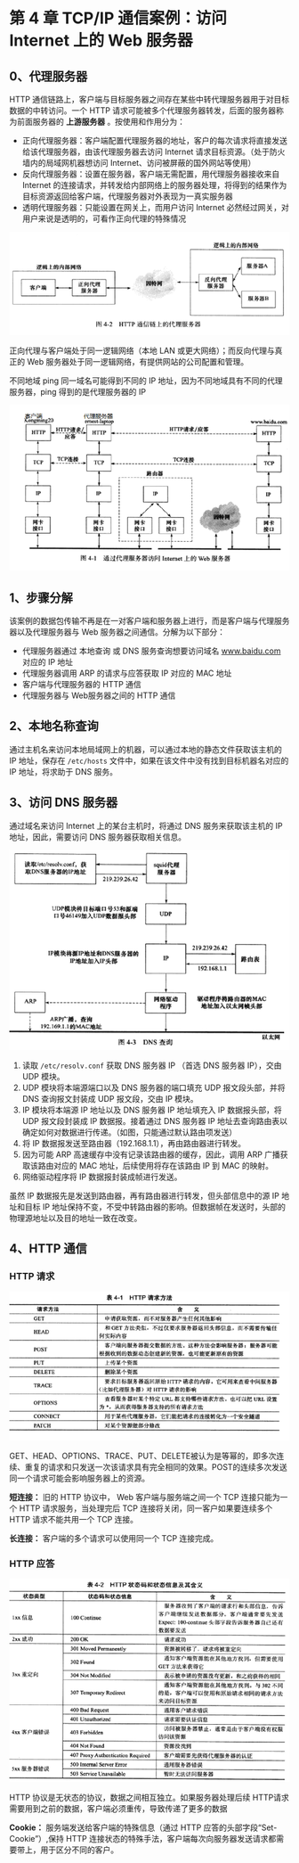 # 第 4 章 TCP/IP 通信案例：访问 Internet 上的 Web 服务器



## 0、代理服务器

HTTP 通信链路上，客户端与目标服务器之间存在某些中转代理服务器用于对目标数据的中转访问。一个 HTTP 请求可能被多个代理服务器转发，后面的服务器称为前面服务器的 **上游服务器** 。按使用和作用分为：

*  正向代理服务器：客户端配置代理服务器的地址，客户的每次请求将直接发送给该代理服务器，由该代理服务器去访问 Internet 请求目标资源。（处于防火墙内的局域网机器想访问 Internet、访问被屏蔽的国外网站等使用）
* 反向代理服务器：设置在服务器，客户端无需配置，用代理服务器接收来自 Internet 的连接请求，并转发给内部网络上的服务器处理，将得到的结果作为目标资源返回给客户端，代理服务器对外表现为一真实服务器
* 透明代理服务器：只能设置在网关上，而用户访问 Internet 必然经过网关，对用户来说是透明的，可看作正向代理的特殊情况

![](./Pic/4-2.png)

正向代理与客户端处于同一逻辑网络（本地 LAN 或更大网络）；而反向代理与真正的 Web 服务器处于同一逻辑网络，有提供网站的公司配置和管理。

不同地域 ping 同一域名可能得到不同的 IP 地址，因为不同地域具有不同的代理服务器，ping 得到的是代理服务器的 IP



![](./Pic/4-1.png)



## 1、步骤分解

该案例的数据包传输不再是在一对客户端和服务器上进行，而是客户端与代理服务器以及代理服务器与 Web 服务器之间通信。分解为以下部分：

* 代理服务器通过 本地查询 或 DNS 服务查询想要访问域名 www.baidu.com 对应的 IP 地址
* 代理服务器调用 ARP 的请求与应答获取 IP 对应的 MAC 地址
* 客户端与代理服务器的 HTTP 通信
* 代理服务器与 Web服务器之间的 HTTP 通信



## 2、本地名称查询

通过主机名来访问本地局域网上的机器，可以通过本地的静态文件获取该主机的 IP 地址，保存在 ``/etc/hosts`` 文件中，如果在该文件中没有找到目标机器名对应的 IP 地址，将求助于 DNS 服务。



## 3、访问 DNS 服务器

通过域名来访问 Internet 上的某台主机时，将通过 DNS 服务来获取该主机的 IP 地址，因此，需要访问 DNS 服务器获取相关信息。



![](./Pic/4-3.png)

1. 读取 ``/etc/resolv.conf`` 获取 DNS 服务器 IP （首选 DNS 服务器 IP），交由 UDP 模块。
2. UDP 模块将本端源端口以及 DNS 服务器的端口填充 UDP 报文段头部，并将 DNS 查询报文封装成 UDP 报文段，交由 IP 模块。
3. IP 模块将本端源 IP 地址以及 DNS 服务器 IP 地址填充入 IP 数据报头部，将UDP 报文段封装成 IP 数据报。接着通过 DNS 服务器 IP 地址去查询路由表以确定如何对数据进行传递。（如图，只能通过默认路由项发送）
4. 将 IP 数据报发送至路由器（192.168.1.1），再由路由器进行转发。
5. 因为可能 ARP 高速缓存中没有记录该路由器的缓存，因此，调用 ARP 广播获取该路由对应的 MAC 地址，后续使用将存在该路由 IP 到 MAC 的映射。
6. 网络驱动程序将 IP 数据报封装成帧进行发送。

虽然 IP 数据报先是发送到路由器，再有路由器进行转发，但头部信息中的源 IP 地址和目标 IP 地址保持不变，不受中转路由器的影响。但数据帧在发送时，头部的物理源地址以及目的地址一致在改变。



## 4、HTTP 通信

### HTTP 请求

![](./Pic/table-4-1.png)

GET、HEAD、OPTIONS、TRACE、PUT、DELETE被认为是等幂的，即多次连续、重复的请求和只发送一次该请求具有完全相同的效果。POST的连续多次发送同一个请求可能会影响服务器上的资源。

**短连接：** 旧的 HTTP 协议中， Web 客户端与服务端之间一个 TCP 连接只能为一个 HTTP 请求服务，当处理完后 TCP 连接将关闭，同一客户如果要连续多个 HTTP 请求不能共用一个 TCP 连接。

**长连接：** 客户端的多个请求可以使用同一个 TCP 连接完成。



### HTTP 应答

![](./Pic/table-4-2.png)

HTTP 协议是无状态的协议，数据之间相互独立。如果服务器处理后续 HTTP请求需要用到之前的数据，客户端必须重传，导致传递了更多的数据

**Cookie：** 服务端发送给客户端的特殊信息（通过 HTTP 应答的头部字段“Set-Cookie”）,保持 HTTP 连接状态的特殊手法，客户端每次向服务器发送请求都需要带上，用于区分不同的客户。

